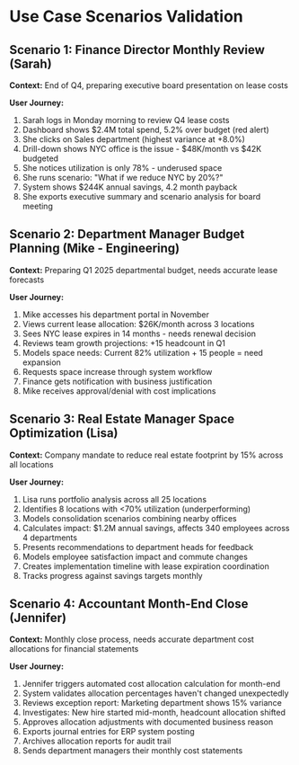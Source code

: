 # Use Case Scenarios Validation

## Scenario 1: Finance Director Monthly Review (Sarah)
**Context:** End of Q4, preparing executive board presentation on lease costs

**User Journey:**
1. Sarah logs in Monday morning to review Q4 lease costs
2. Dashboard shows $2.4M total spend, 5.2% over budget (red alert)
3. She clicks on Sales department (highest variance at +8.0%)
4. Drill-down shows NYC office is the issue - $48K/month vs $42K budgeted
5. She notices utilization is only 78% - underused space
6. She runs scenario: "What if we reduce NYC by 20%?"
7. System shows $244K annual savings, 4.2 month payback
8. She exports executive summary and scenario analysis for board meeting

## Scenario 2: Department Manager Budget Planning (Mike - Engineering)
**Context:** Preparing Q1 2025 departmental budget, needs accurate lease forecasts

**User Journey:**
1. Mike accesses his department portal in November
2. Views current lease allocation: $26K/month across 3 locations
3. Sees NYC lease expires in 14 months - needs renewal decision
4. Reviews team growth projections: +15 headcount in Q1
5. Models space needs: Current 82% utilization + 15 people = need expansion
6. Requests space increase through system workflow
7. Finance gets notification with business justification
8. Mike receives approval/denial with cost implications

## Scenario 3: Real Estate Manager Space Optimization (Lisa)
**Context:** Company mandate to reduce real estate footprint by 15% across all locations

**User Journey:**
1. Lisa runs portfolio analysis across all 25 locations
2. Identifies 8 locations with <70% utilization (underperforming)
3. Models consolidation scenarios combining nearby offices
4. Calculates impact: $1.2M annual savings, affects 340 employees across 4 departments
5. Presents recommendations to department heads for feedback
6. Models employee satisfaction impact and commute changes
7. Creates implementation timeline with lease expiration coordination
8. Tracks progress against savings targets monthly

## Scenario 4: Accountant Month-End Close (Jennifer)
**Context:** Monthly close process, needs accurate department cost allocations for financial statements

**User Journey:**
1. Jennifer triggers automated cost allocation calculation for month-end
2. System validates allocation percentages haven't changed unexpectedly
3. Reviews exception report: Marketing department shows 15% variance
4. Investigates: New hire started mid-month, headcount allocation shifted
5. Approves allocation adjustments with documented business reason
6. Exports journal entries for ERP system posting
7. Archives allocation reports for audit trail
8. Sends department managers their monthly cost statements
